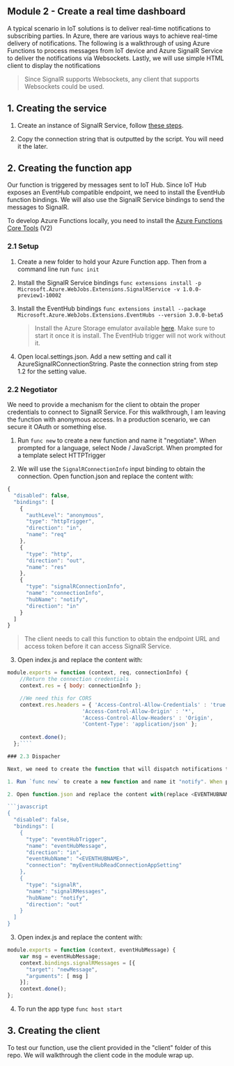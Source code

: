 ## Module 2 - Create a real time dashboard

A typical scenario in IoT solutions is to deliver real-time notifications to subscribing parties. In Azure, there are various ways to achieve real-time delivery of notifications. The following is a walkthrough of using Azure Functions to process messages from IoT device and Azure SignalR Service to deliver the notifications via Websockets. Lastly, we will use simple HTML client to display the notifications

>Since SignalR supports Websockets, any client that supports Websockets could be used.

## 1. Creating the service

1. Create an instance of SignalR Service, follow [these steps](  https://docs.microsoft.com/en-us/azure/azure-signalr/scripts/signalr-cli-create-service).

2. Copy the connection string that is outputted by the script. You will need it the later.

## 2. Creating the function app

Our function is triggered by messages sent to IoT Hub. Since IoT Hub exposes an EventHub compatible endpoint, we need to install the EventHub function bindings. We will also use the SignalR Service bindings to send the messages to SignalR. 

To develop Azure Functions locally, you need to install the  [Azure Functions Core Tools](https://github.com/Azure/azure-functions-core-tools) (V2)

### 2.1 Setup

1. Create a new folder to hold your Azure Function app. Then from a command line run `func init`
2. Install the SignalR Service bindings `func extensions install -p Microsoft.Azure.WebJobs.Extensions.SignalRService -v 1.0.0-preview1-10002`
3. Install the EventHub bindings `func extensions install --package Microsoft.Azure.WebJobs.Extensions.EventHubs --version 3.0.0-beta5`
   >Install the Azure Storage emulator available [here](https://docs.microsoft.com/en-us/azure/storage/common/storage-use-emulator). Make sure to start it once it is install. The EventHub trigger will not work without it.

4. Open local.settings.json. Add a new setting and call it AzureSignalRConnectionString. Paste the connection string from step 1.2 for the setting value.


### 2.2 Negotiator

We need to provide a mechanism for the client to obtain the proper credentials to connect to SignalR Service. For this walkthrough, I am leaving the function with anonymous access. In a production scenario, we can secure it  OAuth or something else. 

1. Run `func new` to create a new function and name it "negotiate". When prompted for a language, select Node / JavaScript. When prompted for a template select HTTPTrigger
   
2. We will use the `SignalRConnectionInfo` input binding to obtain the connection. Open function.json and replace the content with:

```javascript
{
  "disabled": false,
  "bindings": [
    {
      "authLevel": "anonymous",
      "type": "httpTrigger",
      "direction": "in",
      "name": "req"
    },
    {
      "type": "http",
      "direction": "out",
      "name": "res"
    },
    {
      "type": "signalRConnectionInfo",
      "name": "connectionInfo",
      "hubName": "notify",
      "direction": "in"
    }
  ]
}
```  

> The client needs to call this function to obtain the endpoint URL and access token before it can access SignalR Service. 

3. Open index.js and replace the content with:

```javascript
module.exports = function (context, req, connectionInfo) {
    //Return the connection credentials
    context.res = { body: connectionInfo };

    //We need this for CORS
    context.res.headers = { 'Access-Control-Allow-Credentials' : 'true', 
                        'Access-Control-Allow-Origin' : '*', 
                        'Access-Control-Allow-Headers' : 'Origin',
                        'Content-Type': 'application/json' };
                        
    context.done();
  };````

### 2.3 Dispacher

Next, we need to create the function that will dispatch notifications to SignalR Service. One of the many advantages of using SignalR Service in a serverless faction is that we don't need to create a Hub. Instead, the Azure Function will use the SignalR Service output binding to push new messages.

1. Run `func new` to create a new function and name it "notify". When prompted for a language, select JavaScript.

2. Open function.json and replace the content with(replace <EVENTHUBNAME> with your own value):

```javascript
{
  "disabled": false,
  "bindings": [
    {
      "type": "eventHubTrigger",
      "name": "eventHubMessage",
      "direction": "in",
      "eventHubName": "<EVENTHUBNAME>",
      "connection": "myEventHubReadConnectionAppSetting"
    },
    {
      "type": "signalR",
      "name": "signalRMessages",
      "hubName": "notify",
      "direction": "out"
    }
  ]
}
```

3. Open index.js and replace the content with: 

```javascript
module.exports = function (context, eventHubMessage) {
    var msg = eventHubMessage;
    context.bindings.signalRMessages = [{
      "target": "newMessage",
      "arguments": [ msg ]
    }];
    context.done();
};
```

4. To run the app type ``` func host start ```


## 3. Creating the client
To test our function, use the client provided in the "client" folder of this repo. We will walkthrough the client code in the module wrap up.
```